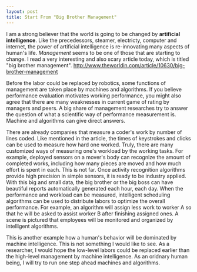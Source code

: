 ```yaml
---
layout: post
title: Start From "Big Brother Management"
---
```

I am a strong believer that the world is going to be changed by **artificial intelligence**.
Like the precedessors, steamer, electricty, computer and internet, the power of artificial intelligence is re-innovating many aspects of human's life.
*Management* seems to be one of those that are starting to change.
I read a very interesting and also scary article today, which is titled "big brother management".
http://www.theworldin.com/article/10630/big-brother-management

Before the labor could be replaced by robotics, some functions of management are taken place by machines and algorithms.
If you believe performance evaluation motivates working performance, you might also agree that there are many weaknesses in current game of rating by managers and peers.
A big share of management researches try to answer the question of what a scientific way of performance measurement is.
Machine and algorithms can give direct answers.

There are already companies that measure a coder's work by number of lines coded.
Like mentioned in the article, the times of keystrokes and clicks can be used to measure how hard one worked.
Truly, there are many customized ways of measuring one's workload by the working tasks.
For example, deployed sensors on a mover's body can recognize the amount of completed works, including how many pieces are moved and how much effort is spent in each.
This is not far.
Once activity recognition algorithms provide high precision in simple sensors, it is ready to be industry applied.
With this big and small data, the big brother or the big boss can have beautiful reports automatically generated each hour, each day.
When the performance and workload can be measured, intelligent scheduling algorithms can be used to distribute labors to optimize the overall performance.
For example, an algorithm will assign less work to worker A so that he will be asked to assist worker B after finishing assigned ones.
A scene is pictured that employees will be monitored and organized by intelligent algorithms.

This is another example how a human's behavior will be dominated by machine intelligence.
This is not something I would like to see.
As a researcher, I would hope the low-level labors could be replaced earlier than the high-level management by machine intelligence.
As an oridnary human being, I will try to run one step ahead machines and algorithms.
